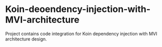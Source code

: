 # Koin-deoendency-injection-with-MVI-architecture
Project contains code integration for Koin dependency injection with MVI architecture design.
